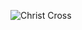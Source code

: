 ![Christ Cross](https://www.google.com/url?sa=i&url=https%3A%2F%2Fcommons.wikimedia.org%2Fwiki%2FFile%3A%2522Cross%2522_(3).jpg&psig=AOvVaw0N6EO4jIgCE7c_8-bSU9fZ&ust=1617414288670000&source=images&cd=vfe&ved=0CAIQjRxqFwoTCNDd5fm33u8CFQAAAAAdAAAAABAD)